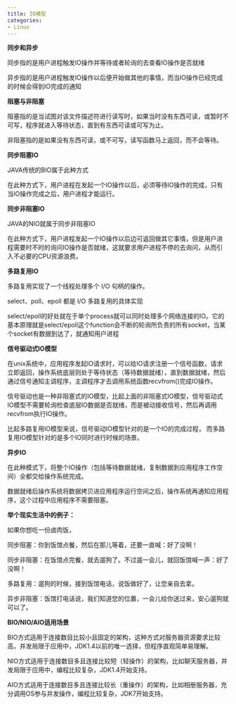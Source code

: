 ```yaml
---
title: IO模型
categories: 
- Linux
---
```


**同步和异步**

同步指的是用户进程触发IO操作并等待或者轮询的去查看IO操作是否就绪

异步指的是用户进程触发IO操作以后便开始做其他的事情，而当IO操作已经完成的时候会得到IO完成的通知

**阻塞与非阻塞**

阻塞指的是当试图对该文件描述符进行读写时，如果当时没有东西可读，或暂时不可写，程序就进入等待状态，直到有东西可读或可写为止。

非阻塞指的是如果没有东西可读，或不可写，读写函数马上返回，而不会等待。

**同步阻塞IO**

JAVA传统的BIO属于此种方式

在此种方式下，用户进程在发起一个IO操作以后，必须等待IO操作的完成，只有当IO操作完成之后，用户进程才能运行。

**同步非阻塞IO**

JAVA的NIO就属于同步非阻塞IO

在此种方式下，用户进程发起一个IO操作以后边可返回做其它事情，但是用户进程需要时不时的询问IO操作是否就绪，这就要求用户进程不停的去询问，从而引入不必要的CPU资源浪费。

**多路复用IO**

多路复用实现了一个线程处理多个 I/O 句柄的操作。

select、poll、epoll 都是 I/O 多路复用的具体实现

select/epoll的好处就在于单个process就可以同时处理多个网络连接的IO。它的基本原理就是select/epoll这个function会不断的轮询所负责的所有socket，当某个socket有数据到达了，就通知用户进程

**信号驱动式IO模型**

在unix系统中，应用程序发起IO请求时，可以给IO请求注册一个信号函数，请求立即返回，操作系统底层则处于等待状态（等待数据就绪），直到数据就绪，然后通过信号通知主调程序，主调程序才去调用系统函数recvfrom()完成IO操作。

信号驱动也是一种非阻塞式的IO模型，比起上面的非阻塞式IO模型，信号驱动式IO模型不需要轮询检查底层IO数据是否就绪，而是被动接收信号，然后再调用recvfrom执行IO操作。

比起多路复用IO模型来说，信号驱动IO模型针对的是一个IO的完成过程， 而多路复用IO模型针对的是多个IO同时进行时候的场景。

**异步IO**

在此种模式下，将整个IO操作（包括等待数据就绪，复制数据到应用程序工作空间）全都交给操作系统完成。

数据就绪后操作系统将数据拷贝进应用程序运行空间之后，操作系统再通知应用程序，这个过程中应用程序不需要阻塞。

**举个现实生活中的例子：**

如果你想吃一份卤肉饭，

同步阻塞：你到饭馆点餐，然后在那儿等着，还要一直喊：好了没啊！

同步非阻塞：在饭馆点完餐，就去遛狗了。不过遛一会儿，就回饭馆喊一声：好了没啊！

多路复用：遛狗的时候，接到饭馆电话，说饭做好了，让您亲自去拿。

异步非阻塞：饭馆打电话说，我们知道您的位置，一会儿给你送过来，安心遛狗就可以了。

**BIO/NIO/AIO适用场景**

BIO方式适用于连接数目比较小且固定的架构，这种方式对服务器资源要求比较高，并发局限于应用中，JDK1.4以前的唯一选择，但程序直观简单易理解。

NIO方式适用于连接数目多且连接比较短（轻操作）的架构，比如聊天服务器，并发局限于应用中，编程比较复杂，JDK1.4开始支持。

AIO方式适用于连接数目多且连接比较长（重操作）的架构，比如相册服务器，充分调用OS参与并发操作，编程比较复杂，JDK7开始支持。